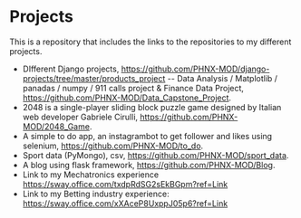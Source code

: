 # **Projects**
This is a repository that includes the links to the repositories to my different projects.

- DIfferent Django projects, https://github.com/PHNX-MOD/django-projects/tree/master/products_project
-- Data Analysis / Matplotlib / panadas / numpy / 911 calls project & Finance Data Project, https://github.com/PHNX-MOD/Data_Capstone_Project.
- 2048 is a single-player sliding block puzzle game designed by Italian web developer Gabriele Cirulli,            https://github.com/PHNX-MOD/2048_Game.
- A simple to do app, an instagrambot to get follower and likes using selenium, https://github.com/PHNX-MOD/to_do.
- Sport data (PyMongo), csv, https://github.com/PHNX-MOD/sport_data.
- A blog using flask framework, https://github.com/PHNX-MOD/Blog.
- Link to my Mechatronics experience  https://sway.office.com/txdpRdSG2sEkBGpm?ref=Link
- Link to my Betting industry experience: https://sway.office.com/xXAceP8UxppJ05p6?ref=Link
